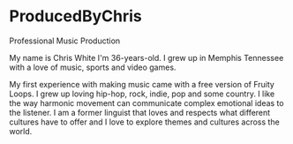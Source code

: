 # ProducedByChris
Professional Music Production

My name is Chris White
I'm 36-years-old.
I grew up in Memphis Tennessee with a love of music, sports and video games.

My first experience with making music came with a free version of Fruity Loops. I grew up loving hip-hop, rock, indie, pop and some country. 
I like the way harmonic movement can communicate complex emotional ideas to the listener. I am a former linguist that loves and respects what different cultures have to offer and I love to explore themes and cultures across the world. 

